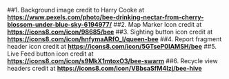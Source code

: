 ##1. Background image credit to Harry Cooke at **https://www.pexels.com/photo/bee-drinking-nectar-from-cherry-blossom-under-blue-sky-6194977/**
##2. Map Marker Icon credit at **https://icons8.com/icon/98685/bee**
##3. Sighting button icon credit at **https://icons8.com/icon/hnfymaARfO_l/queen-bee**
##4. Report fragment header icon credit at **https://icons8.com/icon/5GTseP0IAMSH/bee**
##5. Live Feed button icon credit at **https://icons8.com/icon/s9MkX1mtoxO3/bee-swarm**
##6. Recycle view headers credit at **https://icons8.com/icon/VBbsaSfM4Izj/bee-hive**
